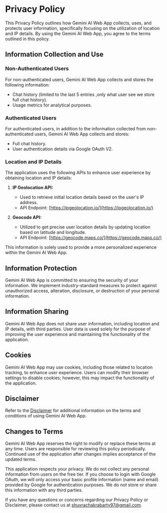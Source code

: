 # Privacy Policy

This Privacy Policy outlines how Gemini AI Web App collects, uses, and protects user information, specifically focusing on the utilization of location and IP details. By using the Gemini AI Web App, you agree to the terms outlined in this policy.

## Information Collection and Use

### Non-Authenticated Users

For non-authenticated users, Gemini AI Web App collects and stores the following information:

- Chat history (limited to the last 5 entries ,only what user see we store full chat history).
- Usage metrics for analytical purposes.

### Authenticated Users

For authenticated users, in addition to the information collected from non-authenticated users, Gemini AI Web App collects and stores:

- Full chat history.
- User authentication details via Google OAuth V2.

### Location and IP Details

The application uses the following APIs to enhance user experience by obtaining location and IP details:

1. **IP Geolocation API:**

   - Used to retrieve initial location details based on the user's IP address.
   - API Endpoint: [https://ipgeolocation.io/](https://ipgeolocation.io/)

2. **Geocode API:**
   - Utilized to get precise user location details by updating location based on latitude and longitude.
   - API Endpoint: [https://geocode.maps.co/](https://geocode.maps.co/)

This information is solely used to provide a more personalized experience within the Gemini AI Web App.

## Information Protection

Gemini AI Web App is committed to ensuring the security of your information. We implement industry-standard measures to protect against unauthorized access, alteration, disclosure, or destruction of your personal information.

## Information Sharing

Gemini AI Web App does not share user information, including location and IP details, with third parties. User data is used solely for the purpose of improving the user experience and maintaining the functionality of the application.

## Cookies

Gemini AI Web App may use cookies, including those related to location tracking, to enhance user experience. Users can modify their browser settings to disable cookies; however, this may impact the functionality of the application.

## Disclaimer

Refer to the [Disclaimer](https://github.com/shuvra-matrix/Gemini-Ai--MERN/blob/main/DISCLAIMER.md) for additional information on the terms and conditions of using Gemini AI Web App.

## Changes to Terms

Gemini AI Web App reserves the right to modify or replace these terms at any time. Users are responsible for reviewing this policy periodically. Continued use of the application after changes implies acceptance of the updated terms.

This application respects your privacy. We do not collect any personal information from users on the free tier. If you choose to login with Google OAuth, we will only access your basic profile information (name and email) provided by Google for authentication purposes. We do not store or share this information with any third parties.

If you have any questions or concerns regarding our Privacy Policy or Disclaimer, please contact us at [shuvrachakrabarty97@gmail.com](mailto:shuvrachakrabarty97@gmail.com).
